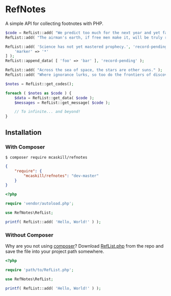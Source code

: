 # RefNotes

A simple API for collecting footnotes with PHP.

```php
$code = RefList::add( "We predict too much for the next year and yet far too little for the next 10." );
RefList::add( "The airman's earth, if free men make it, will be truly round: a globe in practice, not in theory.", $code );

RefList::add( 'Science has not yet mastered prophecy.', 'record-pending', [
    'marker' => '*'
] );
RefList::append_data( [ 'foo' => 'bar' ], 'record-pending' );

RefList::add( "Across the sea of space, the stars are other suns." );
RefList::add( "Where ignorance lurks, so too do the frontiers of discovery and imagination.", RefList::get_last_code() );

$notes = RefList::get_codes();

foreach ( $notes as $code ) {
    $data = RefList::get_data( $code );
    $messages = RefList::get_message( $code );

    // To infinite... and beyond!
}
```

## Installation

### With Composer

```
$ composer require mcaskill/refnotes
```

```json
{
    "require": {
        "mcaskill/refnotes": "dev-master"
    }
}
```

```php
<?php

require 'vendor/autoload.php';

use RefNotes\RefList;

printf( RefList::add( 'Hello, World!' ) );
```
### Without Composer

Why are you not using [composer](http://getcomposer.org/)? Download [RefList.php](https://github.com/mcaskill/RefNotes/blob/master/src/RefNotes/RefList.php) from the repo and save the file into your project path somewhere.

```php
<?php

require 'path/to/RefList.php';

use RefNotes\RefList;

printf( RefList::add( 'Hello, World!' ) );
```
